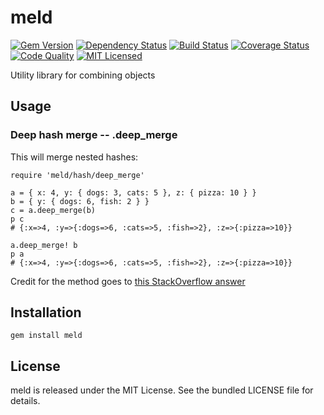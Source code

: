 meld
=========

[![Gem Version](https://img.shields.io/gem/v/meld.svg)](https://rubygems.org/gems/meld)
[![Dependency Status](https://img.shields.io/gemnasium/akerl/meld.svg)](https://gemnasium.com/akerl/meld)
[![Build Status](https://img.shields.io/circleci/project/akerl/meld/master.svg)](https://circleci.com/gh/akerl/meld)
[![Coverage Status](https://img.shields.io/codecov/c/github/akerl/meld.svg)](https://codecov.io/github/akerl/meld)
[![Code Quality](https://img.shields.io/codacy/f670580bfa704594b2230077c80c931e.svg)](https://www.codacy.com/app/akerl/meld)
[![MIT Licensed](https://img.shields.io/badge/license-MIT-green.svg)](https://tldrlegal.com/license/mit-license)

Utility library for combining objects

## Usage

### Deep hash merge -- .deep_merge

This will merge nested hashes:

```
require 'meld/hash/deep_merge'

a = { x: 4, y: { dogs: 3, cats: 5 }, z: { pizza: 10 } }
b = { y: { dogs: 6, fish: 2 } }
c = a.deep_merge(b)
p c
# {:x=>4, :y=>{:dogs=>6, :cats=>5, :fish=>2}, :z=>{:pizza=>10}}

a.deep_merge! b
p a
# {:x=>4, :y=>{:dogs=>6, :cats=>5, :fish=>2}, :z=>{:pizza=>10}}
```

Credit for the method goes to [this StackOverflow answer](http://stackoverflow.com/questions/9381553/ruby-merge-nested-hash)

## Installation

    gem install meld

## License

meld is released under the MIT License. See the bundled LICENSE file for details.

